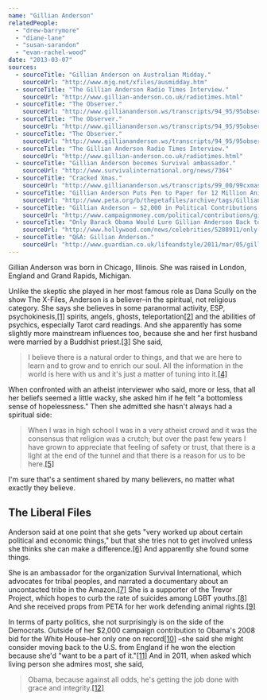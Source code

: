 ```yaml
---
name: "Gillian Anderson"
relatedPeople:
  - "drew-barrymore"
  - "diane-lane"
  - "susan-sarandon"
  - "evan-rachel-wood"
date: "2013-03-07"
sources:
  - sourceTitle: "Gillian Anderson on Australian Midday."
    sourceUrl: "http://www.mjq.net/xfiles/ausmidday.htm"
  - sourceTitle: "The Gillian Anderson Radio Times Interview."
    sourceUrl: "http://www.gillian-anderson.co.uk/radiotimes.html"
  - sourceTitle: "The Observer."
    sourceUrl: "http://www.gilliananderson.ws/transcripts/94_95/95observer.shtml"
  - sourceTitle: "The Observer."
    sourceUrl: "http://www.gilliananderson.ws/transcripts/94_95/95observer.shtml"
  - sourceTitle: "The Observer."
    sourceUrl: "http://www.gilliananderson.ws/transcripts/94_95/95observer.shtml"
  - sourceTitle: "The Gillian Anderson Radio Times Interview."
    sourceUrl: "http://www.gillian-anderson.co.uk/radiotimes.html"
  - sourceTitle: "Gillian Anderson becomes Survival ambassador."
    sourceUrl: "http://www.survivalinternational.org/news/7364"
  - sourceTitle: "Cracked Xmas."
    sourceUrl: "http://www.gilliananderson.ws/transcripts/99_00/99cxmas.shtml"
  - sourceTitle: "Gillian Anderson Puts Pen to Paper for 12 Million Animals."
    sourceUrl: "http://www.peta.org/b/thepetafiles/archive/tags/Gillian+Anderson/default.aspx"
  - sourceTitle: "Gillian Anderson – $2,000 in Political Contributions for 2008."
    sourceUrl: "http://www.campaignmoney.com/political/contributions/gillian-anderson.asp?cycle=08"
  - sourceTitle: "Only Barack Obama Would Lure Gillian Anderson Back to U.S."
    sourceUrl: "http://www.hollywood.com/news/celebrities/5288911/only-barack-obama-would-lure-gillian-anderson-back-to-u-s"
  - sourceTitle: "Q&A: Gillian Anderson."
    sourceUrl: "http://www.guardian.co.uk/lifeandstyle/2011/mar/05/gillian-anderson-interview"
---
```


Gillian Anderson was born in Chicago, Illinois. She was raised in London, England and Grand Rapids, Michigan.

Unlike the skeptic she played in her most famous role as Dana Scully on the show The X-Files, Anderson is a believer–in the spiritual, not religious category. She says she believes in some paranormal activity, ESP, psychokinesis,<a class="source-citation" href="http://www.mjq.net/xfiles/ausmidday.htm" title="Gillian Anderson on Australian Midday.">[1]</a> spirits, angels, ghosts, teleportation<a class="source-citation" href="http://www.gillian-anderson.co.uk/radiotimes.html" title="The Gillian Anderson Radio Times Interview.">[2]</a> and the abilities of psychics, especially Tarot card readings. And she apparently has some slightly more mainstream influences too, because she and her first husband were married by a Buddhist priest.<a class="source-citation" href="http://www.gilliananderson.ws/transcripts/94_95/95observer.shtml" title="The Observer.">[3]</a> She said,

>I believe there is a natural order to things, and that we are here to learn and to grow and to enrich our soul. All the information in the world is here with us and it's just a matter of tuning into it.<a class="source-citation" href="http://www.gilliananderson.ws/transcripts/94_95/95observer.shtml" title="The Observer.">[4]</a>

When confronted with an atheist interviewer who said, more or less, that all her beliefs seemed a little wacky, she asked him if he felt "a bottomless sense of hopelessness." Then she admitted she hasn't always had a spiritual side:

>When I was in high school I was in a very atheist crowd and it was the consensus that religion was a crutch; but over the past few years I have grown to appreciate that feeling of safety or trust, that there is a light at the end of the tunnel and that there is a reason for us to be here.<a class="source-citation" href="http://www.gilliananderson.ws/transcripts/94_95/95observer.shtml" title="The Observer.">[5]</a>

I'm sure that's a sentiment shared by many believers, no matter what exactly they believe.


## The Liberal Files

Anderson said at one point that she gets "very worked up about certain political and economic things," but that she tries not to get involved unless she thinks she can make a difference.<a class="source-citation" href="http://www.gillian-anderson.co.uk/radiotimes.html" title="The Gillian Anderson Radio Times Interview.">[6]</a> And apparently she found some things.

She is an ambassador for the organization Survival International, which advocates for tribal peoples, and narrated a documentary about an uncontacted tribe in the Amazon.<a class="source-citation" href="http://www.survivalinternational.org/news/7364" title="Gillian Anderson becomes Survival ambassador.">[7]</a> She is a supporter of the Trevor Project, which hopes to curb the rate of suicides among LGBT youths.<a class="source-citation" href="http://www.gilliananderson.ws/transcripts/99_00/99cxmas.shtml" title="Cracked Xmas.">[8]</a> And she received props from PETA for her work defending animal rights.<a class="source-citation" href="http://www.peta.org/b/thepetafiles/archive/tags/Gillian+Anderson/default.aspx" title="Gillian Anderson Puts Pen to Paper for 12 Million Animals.">[9]</a>

In terms of party politics, she not surprisingly is on the side of the Democrats. Outside of her $2,000 campaign contribution to Obama's 2008 bid for the White House–her only one on record<a class="source-citation" href="http://www.campaignmoney.com/political/contributions/gillian-anderson.asp?cycle=08" title="Gillian Anderson – $2,000 in Political Contributions for 2008.">[10]</a> –she said she might consider moving back to the U.S. from England if he won the election because she'd "want to be a part of it."<a class="source-citation" href="http://www.hollywood.com/news/celebrities/5288911/only-barack-obama-would-lure-gillian-anderson-back-to-u-s" title="Only Barack Obama Would Lure Gillian Anderson Back to U.S.">[11]</a> And in 2011, when asked which living person she admires most, she said,

>Obama, because against all odds, he's getting the job done with grace and integrity.<a class="source-citation" href="http://www.guardian.co.uk/lifeandstyle/2011/mar/05/gillian-anderson-interview" title="Q&amp;A: Gillian Anderson.">[12]</a>